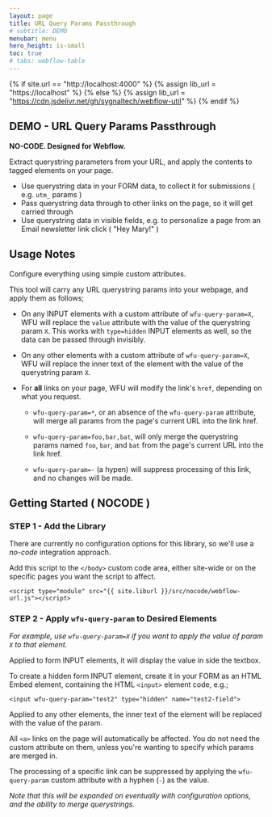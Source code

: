```yaml
---
layout: page
title: URL Query Params Passthrough
# subtitle: DEMO
menubar: menu
hero_height: is-small
toc: true
# tabs: webflow-table
---
```


{% if site.url == "http://localhost:4000" %}
{% assign lib_url = "https://localhost" %}
{% else %}
{% assign lib_url = "https://cdn.jsdelivr.net/gh/sygnaltech/webflow-util" %}
{% endif %}


## DEMO - URL Query Params Passthrough

<!-- a class="button is-danger" href="https://sygnal-webflow-utils.webflow.io/url/test-all-params/test?u=1&v=12&test1=ziggy&test2=marlow" target="_blank">View Demonstration in Webflow</a-->

**NO-CODE. Designed for Webflow.**

Extract querystring parameters from your URL, and apply the contents to tagged elements on your page.

- Use querystring data in your FORM data, to collect it for submissions ( e.g. `utm_` params )
- Pass querystring data through to other links on the page, so it will get carried through
- Use querystring data in visible fields, e.g. to personalize a page from an Email newsletter link click ( "Hey Mary!" )

## Usage Notes

Configure everything using simple custom attributes. 

This tool will carry any URL querystring params into your webpage, and apply them as follows;

- On any INPUT elements with a custom attribute of `wfu-query-param=X`, 
WFU will replace the `value` attribute with the value of the querystring param `X`.
This works with `type=hidden` INPUT elements as well, so the data can be passed through invisibly. 

- On any other elements with a custom attribute of `wfu-query-param=X`, 
WFU will replace the inner text of the element with the value of the querystring param `X`. 

- For **all** links on your page, WFU will modify the link's `href`, depending on what you request.

	- `wfu-query-param=*`, or an absence of the `wfu-query-param` attribute, will merge all params from the page's current URL into the link href.

	- `wfu-query-param=foo,bar,bat`, will only merge the querystring params named `foo`, `bar`, and `bat` from the page's current URL into the link href.

	- `wfu-query-param=-` (a hypen) will suppress processing of this link, and no changes will be made. 


## Getting Started ( NOCODE )


### STEP 1 - Add the Library


There are currently no configuration options for this library, so we'll use a *no-code* integration approach.

Add this script to the `</body>` custom code area, either site-wide or on the specific pages you want the script to affect.

```
<script type="module" src="{{ site.liburl }}/src/nocode/webflow-url.js"></script>
```



### STEP 2 - Apply `wfu-query-param` to Desired Elements

*For example, use `wfu-query-param=X` if you want to apply the value of param `X` to that element.*

Applied to form INPUT elements, it will display the value in side the textbox.

To create a hidden form INPUT element, create it in your FORM as an HTML Embed element,
containing the HTML `<input>` element code, e.g.;

```
<input wfu-query-param="test2" type="hidden" name="test2-field">
```

Applied to any other elements, the inner text of the element will be replaced with the value of the param.

All `<a>` links on the page will automatically be affected. 
You do not need the custom attribute on them, unless you're wanting to specify which params are merged in.

The processing of a specific link can be suppressed by applying the `wfu-query-param` custom attribute with a hyphen (`-`) as the value.

*Note that this will be expanded on eventually with configuration options, and the ability to merge querystrings.*


